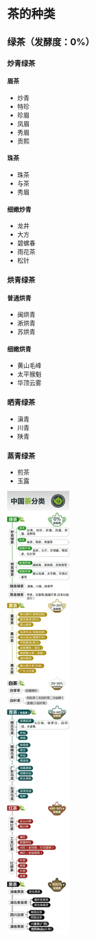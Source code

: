 # 茶的种类
## 绿茶（发酵度：0%）
### 炒青绿茶
#### 眉茶
- 炒青
- 特珍
- 珍眉
- 凤眉
- 秀眉
- 贡熙

#### 珠茶
- 珠茶
- 与茶
- 秀眉

#### 细嫩炒青
- 龙井
- 大方
- 碧螺春
- 雨花茶
- 松针

### 烘青绿茶
#### 普通烘青
- 闽烘青
- 淅烘青
- 苏烘青

#### 细嫩烘青
- 黄山毛峰
- 太平猴魁
- 华顶云雾

### 晒青绿茶
- 滇青
- 川青
- 陕青

### 蒸青绿茶
- 煎茶
- 玉露

![茶的种类](./茶的种类.jpg)